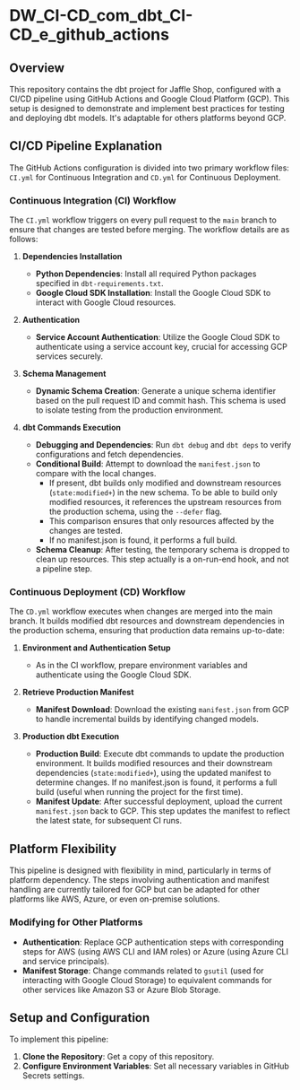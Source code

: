 # DW_CI-CD_com_dbt_CI-CD_e_github_actions

## Overview

This repository contains the dbt project for Jaffle Shop, configured with a CI/CD pipeline using GitHub Actions and Google Cloud Platform (GCP). This setup is designed to demonstrate and implement best practices for testing and deploying dbt models. It's adaptable for others platforms beyond GCP.

## CI/CD Pipeline Explanation

The GitHub Actions configuration is divided into two primary workflow files: `CI.yml` for Continuous Integration and `CD.yml` for Continuous Deployment.

### Continuous Integration (CI) Workflow

The `CI.yml` workflow triggers on every pull request to the `main` branch to ensure that changes are tested before merging. The workflow details are as follows:

1. **Dependencies Installation**
      - **Python Dependencies**: Install all required Python packages specified in `dbt-requirements.txt`.
      - **Google Cloud SDK Installation**: Install the Google Cloud SDK to interact with Google Cloud resources.

2. **Authentication**
      - **Service Account Authentication**: Utilize the Google Cloud SDK to authenticate using a service account key, crucial for accessing GCP services securely.

3. **Schema Management**
      - **Dynamic Schema Creation**: Generate a unique schema identifier based on the pull request ID and commit hash. This schema is used to isolate testing from the production environment.

4. **dbt Commands Execution**
      - **Debugging and Dependencies**: Run `dbt debug` and `dbt deps` to verify configurations and fetch dependencies.
      - **Conditional Build**: Attempt to download the `manifest.json` to compare with the local changes.
         - If present, dbt builds only modified and downstream resources (`state:modified+`) in the new schema. To be able to build only modified resources, it references the upstream resources from the production schema, using the  `--defer` flag.
         - This comparison ensures that only resources affected by the changes are tested.
         - If no manifest.json is found, it performs a full build.
      - **Schema Cleanup**: After testing, the temporary schema is dropped to clean up resources. This step actually is a on-run-end hook, and not a pipeline step.

### Continuous Deployment (CD) Workflow

The `CD.yml` workflow executes when changes are merged into the main branch. It builds modified dbt resources and downstream dependencies in the production schema, ensuring that production data remains up-to-date:

1. **Environment and Authentication Setup**
      - As in the CI workflow, prepare environment variables and authenticate using the Google Cloud SDK.

2. **Retrieve Production Manifest**
      - **Manifest Download**: Download the existing `manifest.json` from GCP to handle incremental builds by identifying changed models.

3. **Production dbt Execution**
      - **Production Build**: Execute dbt commands to update the production environment. It builds modified resources and their downstream dependencies (`state:modified+`), using the updated manifest to determine changes. If no manifest.json is found, it performs a full build (useful when running the project for the first time).
      - **Manifest Update**: After successful deployment, upload the current `manifest.json` back to GCP. This step updates the manifest to reflect the latest state, for subsequent CI runs.

## Platform Flexibility

This pipeline is designed with flexibility in mind, particularly in terms of platform dependency. The steps involving authentication and manifest handling are currently tailored for GCP but can be adapted for other platforms like AWS, Azure, or even on-premise solutions.

### Modifying for Other Platforms

- **Authentication**: Replace GCP authentication steps with corresponding steps for AWS (using AWS CLI and IAM roles) or Azure (using Azure CLI and service principals).
- **Manifest Storage**: Change commands related to `gsutil` (used for interacting with Google Cloud Storage) to equivalent commands for other services like Amazon S3 or Azure Blob Storage.

## Setup and Configuration

To implement this pipeline:
1. **Clone the Repository**: Get a copy of this repository.
2. **Configure Environment Variables**: Set all necessary variables in GitHub Secrets settings.
